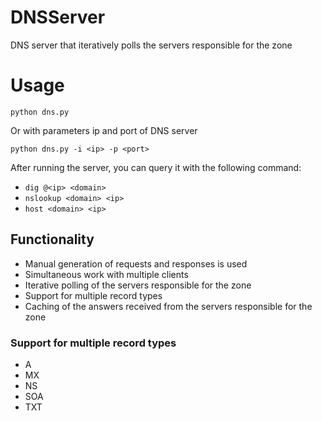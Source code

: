 # DNSServer
DNS server that iteratively polls the servers responsible for the zone

# Usage
`python dns.py`

Or with parameters ip and port of DNS server

`python dns.py -i <ip> -p <port>`

After running the server, you can query it with the following command:

- `dig @<ip> <domain>`
- `nslookup <domain> <ip>`
- `host <domain> <ip>`

## Functionality
- Manual generation of requests and responses is used
- Simultaneous work with multiple clients
- Iterative polling of the servers responsible for the zone
- Support for multiple record types
- Caching of the answers received from the servers responsible for the zone


### Support for multiple record types
- A
- MX
- NS
- SOA
- TXT

